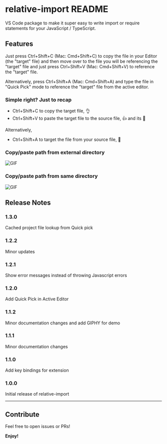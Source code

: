 # relative-import README

VS Code package to make it super easy to write import or require statements for your JavaScript / TypeScript.

## Features


Just press Ctrl+Shift+C (Mac: Cmd+Shift+C) to copy the file in your Editor (the "target" file) and then move over to the file you will be referencing the "target" file and just press Ctrl+Shift+V (Mac: Cmd+Shift+V) to reference the "target" file.

Alternatively, press Ctrl+Shift+A (Mac: Cmd+Shift+A) and type the file in "Quick Pick" mode to reference the "target" file from the active editor.


### Simple right? Just to recap
- Ctrl+Shift+C to copy the target file, 👌
- Ctrl+Shift+V to paste the target file to the source file, 👍 and its 🤩

Alternatively,
- Ctrl+Shift+A to target the file from your source file, 💪



### Copy/paste path from external directory

![GIF](https://media.giphy.com/media/1yiewvg5VaRfHj33S4/giphy.gif)


### Copy/paste path from same directory

![GIF](https://media.giphy.com/media/3D480vXMMPPhry1PMM/giphy.gif)

## Release Notes

### 1.3.0
Cached project file lookup from Quick pick

### 1.2.2
Minor updates

### 1.2.1
Show error messages instead of throwing Javascript errors

### 1.2.0
Add Quick Pick in Active Editor

### 1.1.2
Minor documentation changes and add GIPHY for demo

### 1.1.1
Minor documentation changes

### 1.1.0
Add key bindings for extension

### 1.0.0

Initial release of relative-import

-----------------------------------------------------------------------------------------------------------

## Contribute

Feel free to open issues or PRs!

**Enjoy!**